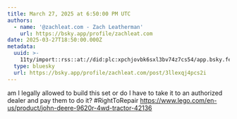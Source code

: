 ```yaml
---
title: March 27, 2025 at 6:50:00 PM UTC
authors:
  - name: '@zachleat.com - Zach Leatherman'
    url: https://bsky.app/profile/zachleat.com
date: 2025-03-27T18:50:00.000Z
metadata:
  uuid: >-
    11ty/import::rss::at://did:plc:xpchjovbk6sxl3bv74z7cs54/app.bsky.feed.post/3llexqj4pcs2i
  type: bluesky
  url: https://bsky.app/profile/zachleat.com/post/3llexqj4pcs2i
---
```

am I legally allowed to build this set or do I have to take it to an authorized dealer and pay them to do it? #RightToRepair https://www.lego.com/en-us/product/john-deere-9620r-4wd-tractor-42136